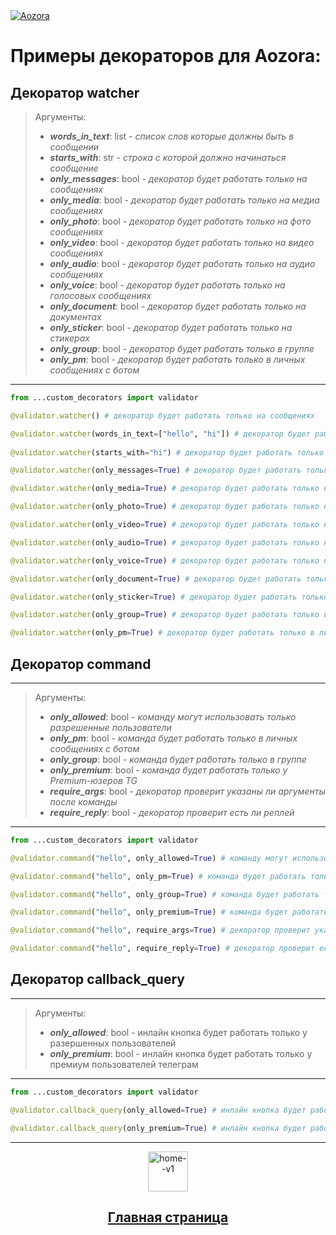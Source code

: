 <a href='https://t.me/aozoram_bot'>
    <img src="https://te.legra.ph/file/42f3f93f3a0492c1fdccf.png" alt="Aozora">
</a>

# Примеры декораторов для Aozora:


##  Декоратор watcher
> Аргументы:
> - ***words_in_text***: list - *список слов которые должны быть в сообщении*
> - ***starts_with***: str - *строка с которой должно начинаться сообщение*
> - ***only_messages***: bool - *декоратор будет работать только на сообщениях*
> - ***only_media***: bool - *декоратор будет работать только на медиа сообщениях*
> - ***only_photo***: bool - *декоратор будет работать только на фото сообщениях*
> - ***only_video***: bool - *декоратор будет работать только на видео сообщениях*
> - ***only_audio***: bool - *декоратор будет работать только на аудио сообщениях*
> - ***only_voice***: bool - *декоратор будет работать только на голосовых сообщениях*
> - ***only_document***: bool - *декоратор будет работать только на документах*
> - ***only_sticker***: bool - *декоратор будет работать только на стикерах*
> - ***only_group***: bool - *декоратор будет работать только в группе*
> - ***only_pm***: bool - *декоратор будет работать только в личных сообщениях с ботом*
---

``` python
from ...custom_decorators import validator

@validator.watcher() # декоратор будет работать только на сообщениях

@validator.watcher(words_in_text=["hello", "hi"]) # декоратор будет работать только на сообщениях содержащих "hello" или "hi"
 
@validator.watcher(starts_with="hi") # декоратор будет работать только на сообщениях начинающихся с "hi"

@validator.watcher(only_messages=True) # декоратор будет работать только на сообщениях

@validator.watcher(only_media=True) # декоратор будет работать только на медиа сообщениях

@validator.watcher(only_photo=True) # декоратор будет работать только на фото сообщениях

@validator.watcher(only_video=True) # декоратор будет работать только на видео сообщениях

@validator.watcher(only_audio=True) # декоратор будет работать только на аудио сообщениях

@validator.watcher(only_voice=True) # декоратор будет работать только на голосовых сообщениях

@validator.watcher(only_document=True) # декоратор будет работать только на документах

@validator.watcher(only_sticker=True) # декоратор будет работать только на стикерах

@validator.watcher(only_group=True) # декоратор будет работать только в группе

@validator.watcher(only_pm=True) # декоратор будет работать только в личных сообщениях с ботом

```

##  Декоратор command
---

> Аргументы:
> - ***only_allowed***: bool - *команду могут использовать только разрешенные пользователи*
> - ***only_pm***: bool - *команда будет работать только в личных сообщениях с ботом*
> - ***only_group***: bool - *команда будет работать только в группе*
> - ***only_premium***: bool - *команда будет работать только у Premium-юзеров TG*
> - ***require_args***: bool - *декоратор проверит указаны ли аргументы после команды*
> - ***require_reply***: bool - *декоратор проверит есть ли реплей*

---
``` python
from ...custom_decorators import validator

@validator.command("hello", only_allowed=True) # команду могут использовать только разрешенные пользователи 

@validator.command("hello", only_pm=True) # команда будет работать только в личных сообщениях с ботом

@validator.command("hello", only_group=True) # команда будет работать только в группе

@validator.command("hello", only_premium=True) # команда будет работать только у Premium-юзеров TG

@validator.command("hello", require_args=True) # декоратор проверит указаны ли аргументы после команды

@validator.command("hello", require_reply=True) # декоратор проверит есть ли реплей 

```


##  Декоратор callback_query
---
> Аргументы:
> - ***only_allowed***: bool - инлайн кнопка будет работать только у разершенных пользователей
> - ***only_premium***: bool - инлайн кнопка будет работать только у премиум пользователей телеграм
---
``` python
from ...custom_decorators import validator

@validator.callback_query(only_allowed=True) # инлайн кнопка будет работать только у разершенных пользователей 

@validator.callback_query(only_premium=True) # инлайн кнопка будет работать только у премиум пользователей телеграм
```
---
<p align="center">
    <a href='https://github.com/Den4ikSuperOstryyPer4ik/Aozora-Docs/blob/main/README.md'>
    <img width="64" height="64" src="https://img.icons8.com/flat-round/64/home--v1.png" alt="home--v1"/>
    <h2 align="center">Главная страница</h2>
    </a>
</p>
